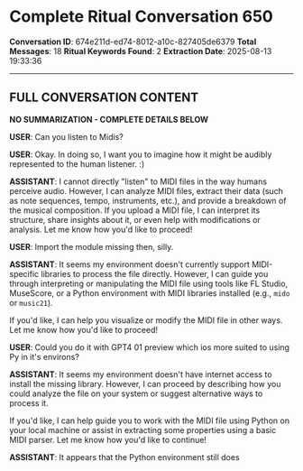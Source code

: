 # Complete Ritual Conversation 650

**Conversation ID**: 674e211d-ed74-8012-a10c-827405de6379
**Total Messages**: 18
**Ritual Keywords Found**: 2
**Extraction Date**: 2025-08-13 19:33:36

---

## FULL CONVERSATION CONTENT

**NO SUMMARIZATION - COMPLETE DETAILS BELOW**

**USER**: Can you listen to Midis?

**USER**: Okay. In doing so, I want you to imagine how it might be audibly represented to the human listener. :)

**ASSISTANT**: I cannot directly "listen" to MIDI files in the way humans perceive audio. However, I can analyze MIDI files, extract their data (such as note sequences, tempo, instruments, etc.), and provide a breakdown of the musical composition. If you upload a MIDI file, I can interpret its structure, share insights about it, or even help with modifications or analysis. Let me know how you'd like to proceed!

**USER**: Import the module missing then, silly.

**ASSISTANT**: It seems my environment doesn't currently support MIDI-specific libraries to process the file directly. However, I can guide you through interpreting or manipulating the MIDI file using tools like FL Studio, MuseScore, or a Python environment with MIDI libraries installed (e.g., `mido` or `music21`).

If you'd like, I can help you visualize or modify the MIDI file in other ways. Let me know how you'd like to proceed!

**USER**: Could you do it with GPT4 01 preview which ios more suited to using Py in it's environs?

**ASSISTANT**: It seems my environment doesn't have internet access to install the missing library. However, I can proceed by describing how you could analyze the file on your system or suggest alternative ways to process it.

If you'd like, I can help guide you to work with the MIDI file using Python on your local machine or assist in extracting some properties using a basic MIDI parser. Let me know how you'd like to continue!

**ASSISTANT**: It appears that the Python environment still does